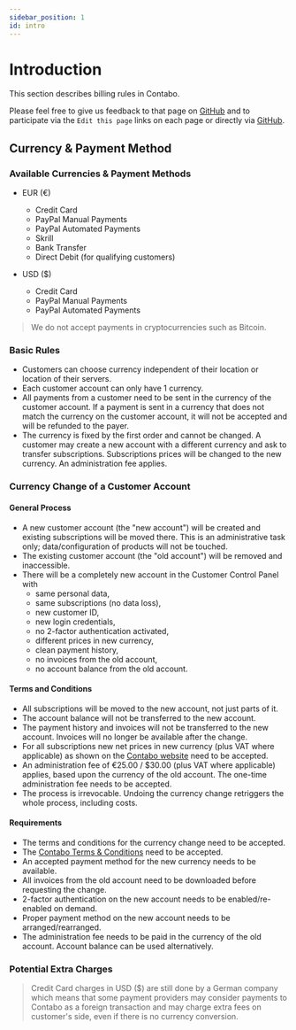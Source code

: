 ```yaml
---
sidebar_position: 1
id: intro
---
```


# Introduction

This section describes billing rules in Contabo.

Please feel free to give us feedback to that page on [GitHub](https://github.com/contabo/docs/issues) and to participate via the `Edit this page` links on each page or directly via [GitHub](https://github.com/contabo/docs).

## Currency & Payment Method

### Available Currencies & Payment Methods

- EUR (€)
  - Credit Card
  - PayPal Manual Payments
  - PayPal Automated Payments
  - Skrill
  - Bank Transfer
  - Direct Debit (for qualifying customers)

- USD ($)
  - Credit Card
  - PayPal Manual Payments
  - PayPal Automated Payments

> We do not accept payments in cryptocurrencies such as Bitcoin.

### Basic Rules

- Customers can choose currency independent of their location or location of their servers.
- Each customer account can only have 1 currency.
- All payments from a customer need to be sent in the currency of the customer account. If a payment is sent in a currency that does not match the currency on the customer account, it will not be accepted and will be refunded to the payer.
- The currency is fixed by the first order and cannot be changed. A customer may create a new account with a different currency and ask to transfer subscriptions. Subscriptions prices will be changed to the new currency. An administration fee applies.

### Currency Change of a Customer Account

#### General Process

- A new customer account (the "new account") will be created and existing subscriptions will be moved there. This is an administrative task only; data/configuration of products will not be touched.
- The existing customer account (the "old account") will be removed and inaccessible.
- There will be a completely new account in the Customer Control Panel with
  - same personal data,
  - same subscriptions (no data loss),
  - new customer ID,
  - new login credentials,
  - no 2-factor authentication activated,
  - different prices in new currency,
  - clean payment history,
  - no invoices from the old account,
  - no account balance from the old account.

#### Terms and Conditions

- All subscriptions will be moved to the new account, not just parts of it.
- The account balance will not be transferred to the new account.
- The payment history and invoices will not be transferred to the new account. Invoices will no longer be available after the change.
- For all subscriptions new net prices in new currency (plus VAT where applicable) as shown on the [Contabo website](https://contabo.com/en/) need to be accepted.
- An administration fee of €25.00 / $30.00 (plus VAT where applicable) applies, based upon the currency of the old account. The one-time administration fee needs to be accepted.
- The process is irrevocable. Undoing the currency change retriggers the whole process, including costs.

#### Requirements

- The terms and conditions for the currency change need to be accepted.
- The [Contabo Terms & Conditions](https://contabo.com/en/legal/terms-and-conditions/) need to be accepted.
- An accepted payment method for the new currency needs to be available.
- All invoices from the old account need to be downloaded before requesting the change.
- 2-factor authentication on the new account needs to be enabled/re-enabled on demand.
- Proper payment method on the new account needs to be arranged/rearranged.
- The administration fee needs to be paid in the currency of the old account. Account balance can be used alternatively.

### Potential Extra Charges

> Credit Card charges in USD ($) are still done by a German company which means that some payment providers may consider payments to Contabo as a foreign transaction and may charge extra fees on customer's side, even if there is no currency conversion.
